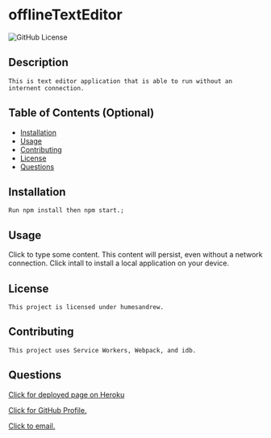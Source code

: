 # offlineTextEditor
  ![GitHub License](https://img.shields.io/badge/license-humesandrew-blue.svg)
  ## Description
    This is text editor application that is able to run without an internent connection. 

  ## Table of Contents (Optional)
  - [Installation](#installation)
  - [Usage](#usage)
  - [Contributing](#contributing)
  - [License](#license)
  - [Questions](#questions)

  ## Installation
    Run npm install then npm start.;

  ## Usage
 
 Click to type some content. This content will persist, even without a network connection. Click intall to install a local application on your device. 
    
    

  ## License
    This project is licensed under humesandrew.

  ## Contributing
    This project uses Service Workers, Webpack, and idb. 

  ## Questions
  [Click for deployed page on Heroku](https://offlinetexteditor.herokuapp.com/)

  [Click for GitHub Profile.](https://github.com/humesandrew)

  [Click to email.](mailto:humes.andrew@gmail.com)
